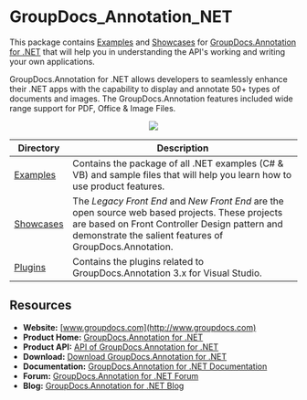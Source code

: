 # GroupDocs_Annotation_NET

This package contains [Examples](https://github.com/groupdocs-annotation/GroupDocs.Annotation-for-.NET/tree/master/Examples) and  [Showcases](https://github.com/groupdocs-annotation/GroupDocs.Annotation-for-.NET/tree/master/Showcases) for [GroupDocs.Annotation for .NET](http://groupdocs.com/dot-net/document-Annotation-library) that will help you in understanding the API's working and writing your own applications.

GroupDocs.Annotation for .NET allows developers to seamlessly enhance their .NET apps with the capability to display and annotate 50+ types of documents and images. The GroupDocs.Annotation features included wide range support for PDF, Office & Image Files.

<p align="center">

  <a title="Download complete GroupDocs.Annotation for .NET source code" href="https://github.com/groupdocs-annotation/GroupDocs.Annotation-for-.NET/archive/master.zip">
	<img src="https://raw.github.com/AsposeExamples/java-examples-dashboard/master/images/downloadZip-Button-Large.png" />
  </a>
</p>

Directory | Description
--------- | -----------
[Examples](https://github.com/groupdocs-annotation/GroupDocs.Annotation-for-.NET/tree/master/Examples)  | Contains the package of all .NET examples (C# & VB) and sample files that will help you learn how to use product features. 
[Showcases](https://github.com/groupdocs-annotation/GroupDocs.Annotation-for-.NET/tree/master/Showcases)  | The *Legacy Front End* and *New Front End* are the open source web based projects. These projects are based on Front Controller Design pattern and demonstrate the salient features of GroupDocs.Annotation. 
[Plugins](https://github.com/groupdocs-Annotation/GroupDocs.Annotation-for-.NET/tree/master/Plugins/GroupDocs_Annotation_VSPlugin)  | Contains the plugins related to GroupDocs.Annotation 3.x for Visual Studio.
## Resources

+ **Website:** [www.groupdocs.com](http://www.groupdocs.com)
+ **Product Home:** [GroupDocs.Annotation for .NET](http://groupdocs.com/dot-net/document-annotation-library)
+ **Product API:** [API of GroupDocs.Annotation for .NET](http://groupdocs.com/api/net/Annotation)
+ **Download:** [Download GroupDocs.Annotation for .NET](http://www.groupdocs.com/Community/files/8/.net-libraries/groupdocs_annotation_for_.net/default.aspx)
+ **Documentation:** [GroupDocs.Annotation for .NET Documentation](http://groupdocs.com/docs/display/Annotationnet/Introducing+GroupDocs.Annotation+for+.NET)
+ **Forum:** [GroupDocs.Annotation for .NET Forum](http://groupdocs.com/Community/forums/groupdocs.annotation-product-family/5/showforum.aspx)
+ **Blog:** [GroupDocs.Annotation for .NET Blog](#)

